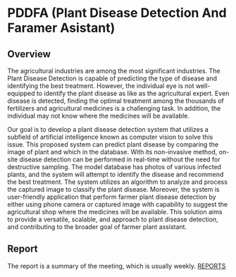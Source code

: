 # PDDFA (Plant Disease Detection And Faramer Asistant)

## Overview

The agricultural industries are among the most significant industries. The Plant Disease Detection is capable of predicting the type of disease and identifying the best treatment. However, the individual eye is not well-equipped to identify the plant disease as like as the agricultural expert. Even disease is detected, finding the optimal treatment among the thousands of fertilizers and agricultural medicines is a challenging task. In addition, the individual may not know where the medicines will be available.

Our goal is to develop a plant disease detection system that utilizes a subfield of artificial intelligence known as computer vision to solve this issue. This proposed system can predict plant disease by comparing the image of plant and which in the database. With its non-invasive method, on-site disease detection can be performed in real-time without the need for destructive sampling. The model database has photos of various infected plants, and the system will attempt to identify the disease and recommend the best treatment. The system utilizes an algorithm to analyze and process the captured image to classify the plant disease. Moreover, the system is user-friendly application that perform farmer plant disease detection by either using phone camera or captured image with capability to suggest the agricultural shop where the medicines will be available. This solution aims to provide a versatile, scalable, and approach to plant disease detection, and contributing to the broader goal of farmer plant assistant.


## Report
The report is a summary of the meeting, which is usually weekly. [REPORTS](https://github.com/PDDFA/Docs-Reports/tree/main/REPORTS)